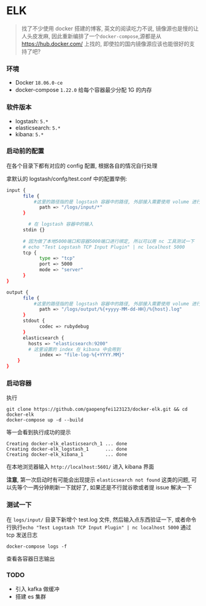 # ELK
> 找了不少使用 docker 搭建的博客, 英文的阅读吃力不说, 镜像源也是慢的让人头皮发麻, 因此重新编排了一个`docker-compose`,源都是从 https://hub.docker.com/ 上找的, 即使拉的国内镜像源应该也能很好的支持了吧?

### 环境
* Docker          `18.06.0-ce`
* docker-compose  `1.22.0`
给每个容器最少分配 1G 的内存

### 软件版本
* logstash:         `5.*`
* elasticsearch:    `5.*`
* kibana:           `5.*`

### 启动前的配置
在各个目录下都有对应的 config 配置, 根据各自的情况自行处理

拿默认的 logstash/confg/test.conf 中的配置举例:
```bash
input {
      file {
          #这里的路径指的是 logstash 容器中的路径, 外部接入需要使用 volume 进行目录映射 
            path => "/logs/input/*"
      }

        # 在 logstash 容器中的输入
      stdin {}
      
      # 因为做了本地5000端口和容器5000端口进行绑定, 所以可以用 nc 工具测试一下
      # echo "Test Logstash TCP Input Plugin" | nc localhost 5000
      tcp {
            type => "tcp"
            port => 5000
            mode => "server"
      }
}

output {
      file {
          #这里的路径指的是 logstash 容器中的路径, 外部接入需要使用 volume 进行目录映射
            path => "/logs/output/%{+yyyy-MM-dd-HH}/%{host}.log"
      }
      stdout {
            codec => rubydebug
      }
      elasticsearch {
	    hosts => "elasticsearch:9200"
        # 这里设置的 index 在 kibana 中会用到
            index => "file-log-%{+YYYY.MM}"  
	}
}
```


### 启动容器
执行
```
git clone https://github.com/gaopengfei123123/docker-elk.git && cd docker-elk
docker-compose up -d --build
```
等一会看到执行成功的提示
```
Creating docker-elk_elasticsearch_1 ... done
Creating docker-elk_logstash_1      ... done
Creating docker-elk_kibana_1        ... done
```

在本地浏览器输入 `http://localhost:5601/` 进入 kibana 界面

**注意**, 第一次启动时有可能会出现提示 `elasticsearch not found` 这类的问题, 可以先等个一两分钟刷新一下就好了, 如果还是不行就谷歌或者提 issue 解决一下


### 测试一下
在 `logs/input/` 目录下新增个 test.log 文件, 然后输入点东西验证一下, 或者命令行执行`echo "Test Logstash TCP Input Plugin" | nc localhost 5000` 通过 tcp 发送日志

```
docker-compose logs -f
```
查看各容器日志输出


### TODO

* 引入 kafka 做缓冲 
* 搭建 es 集群